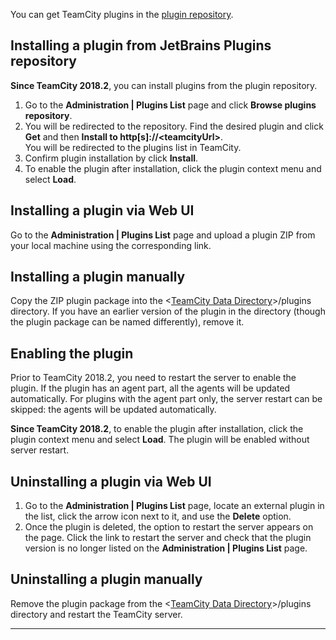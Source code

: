 [//]: # (title: Installing Additional Plugins)
[//]: # (auxiliary-id: Installing Additional Plugins)

You can get TeamCity plugins in the [plugin repository](https://plugins.jetbrains.com/?teamcity).

## Installing a plugin from JetBrains Plugins repository

__Since TeamCity 2018.2__, you can install plugins from the plugin repository.

1. Go to the __Administration | Plugins List__ page and click __Browse plugins repository__.
2. You will be redirected to the repository. Find the desired plugin and click __Get__ and then __Install to http[s]://\<teamcityUrl\>__.   
You will be redirected to the plugins list in TeamCity. 
3. Confirm plugin installation by click __Install__.
4. To enable the plugin after installation, click the plugin context menu and select __Load__. 

## Installing a plugin via Web UI

Go to the __Administration | Plugins List__ page and upload a plugin ZIP from your local machine using the corresponding link.

## Installing a plugin manually

Copy the ZIP plugin package into the \<[TeamCity Data Directory](teamcity-data-directory.md)\>/plugins  directory. If you have an earlier version of the plugin in the directory (though the plugin package can be named differently), remove it.

## Enabling the plugin

Prior to TeamCity 2018.2, you need to restart the server to enable the plugin. If the plugin has an agent part, all the agents will be updated automatically. For plugins with the agent part only, the server restart can be skipped: the agents will be updated automatically.

__Since TeamCity 2018.2__, to enable the plugin after installation, click the plugin context menu and select __Load__. The plugin will be enabled without server restart.

## Uninstalling a plugin via Web UI

1. Go to the __Administration | Plugins List__ page, locate an external plugin in the list, click the arrow icon next to it, and use the __Delete__ option. 
2. Once the plugin is deleted, the option to restart the server appears on the page. Click the link to restart the server and check that the plugin version is no longer listed on the __Administration | Plugins List__ page.


## Uninstalling a plugin manually

Remove the plugin package from the \<[TeamCity Data Directory](teamcity-data-directory.md)\>/plugins directory and restart the TeamCity server.

__ __